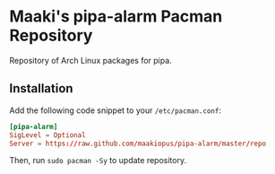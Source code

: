 # Maaki's pipa-alarm Pacman Repository

Repository of Arch Linux packages for pipa.

## Installation

Add the following code snippet to your `/etc/pacman.conf`:

```conf
[pipa-alarm]
SigLevel = Optional
Server = https://raw.github.com/maakiopus/pipa-alarm/master/repo
```

Then, run `sudo pacman -Sy` to update repository.
